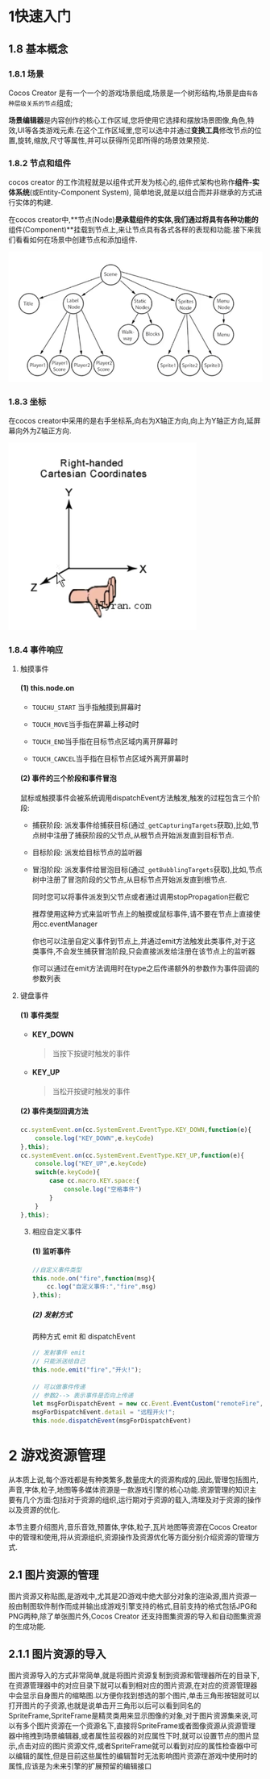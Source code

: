 # 1快速入门

## 1.8 基本概念

### 1.8.1 场景

Cocos Creator 是有一个一个的游戏场景组成,场景是一个树形结构,场景是由`有各种层级关系的节点`组成;

**场景编辑器**是内容创作的核心工作区域,您将使用它选择和摆放场景图像,角色,特效,UI等各类游戏元素.在这个工作区域里,您可以选中并通过**变换工具**修改节点的位置,旋转,缩放,尺寸等属性,并可以获得所见即所得的场景效果预览.

### 1.8.2 节点和组件

cocos creator 的工作流程就是以组件式开发为核心的,组件式架构也称作**组件-实体系统**(或Entity-Component System), 简单地说,就是以组合而并非继承的方式进行实体的构建.

在cocos creator中,**节点(Node)**是承载组件的实体,我们通过将具有各种功能的**组件(Component)**挂载到节点上,来让节点具有各式各样的表现和功能.接下来我们看看如何在场景中创建节点和添加组件.

![image-20230906211025902](./README.assets/image-20230906211025902.png)

### 1.8.3 坐标

在cocos creator中采用的是右手坐标系,向右为X轴正方向,向上为Y轴正方向,延屏幕向外为Z轴正方向.

![image-20230907211757354](./README.assets/image-20230907211757354.png)





### 1.8.4 事件响应

 1. 触摸事件

    #### (1) this.node.on

    * `TOUCHU_START` 当手指触摸到屏幕时

    - `TOUCH_MOVE`当手指在屏幕上移动时

    - `TOUCH_END`当手指在目标节点区域内离开屏幕时
    - `TOUCH_CANCEL`当手指在目标节点区域外离开屏幕时

    #### (2) 事件的三个阶段和事件冒泡

    鼠标或触摸事件会被系统调用dispatchEvent方法触发,触发的过程包含三个阶段:

    - 捕获阶段: 派发事件给捕获目标(通过`_getCapturingTargets`获取),比如,节点树中注册了捕获阶段的父节点,从根节点开始派发直到目标节点.

    - 目标阶段: 派发给目标节点的监听器

    - 冒泡阶段: 派发事件给冒泡目标(通过`_getBubblingTargets`获取),比如,节点树中注册了冒泡阶段的父节点,从目标节点开始派发直到根节点.

      同时您可以将事件派发到父节点或者通过调用stopPropagation拦截它

      推荐使用这种方式来监听节点上的触摸或鼠标事件,请不要在节点上直接使用cc.eventManager

      你也可以注册自定义事件到节点上,并通过emit方法触发此类事件,对于这类事件,不会发生捕获冒泡阶段,只会直接派发给注册在该节点上的监听器

      你可以通过在emit方法调用时在type之后传递额外的参数作为事件回调的参数列表

 2. 键盘事件

    #### (1) 事件类型

    - #### KEY_DOWN

      > 当按下按键时触发的事件

    - #### KEY_UP

      > 当松开按键时触发的事件

    #### (2) 事件类型回调方法

    ```js
    cc.systemEvent.on(cc.SystemEvent.EventType.KEY_DOWN,function(e){
        console.log("KEY_DOWN",e.keyCode)
    },this);
    cc.systemEvent.on(cc.SystemEvent.EventType.KEY_UP,function(e){
        console.log("KEY_UP",e.keyCode)
        switch(e.keyCode){
            case cc.macro.KEY.space:{
                console.log("空格事件")
            }
        }
    },this);
    ```

    3. 相应自定义事件

       #### (1) 监听事件

       ```js
       //自定义事件类型
       this.node.on("fire",function(msg){
           cc.log("自定义事件:","fire",msg)
       },this);
       ```
       
       ##### (2) 发射方式
       
       两种方式 emit 和 dispatchEvent
       
       ```js
       // 发射事件 emit
       // 只能派送给自己
       this.node.emit("fire","开火!");
       
       // 可以做事件传递
       // 参数2--> 表示事件是否向上传递
       let msgForDispatchEvent = new cc.Event.EventCustom("remoteFire",true);
       msgForDispatchEvent.detail = "远程开火!";
       this.node.dispatchEvent(msgForDispatchEvent)
       ```
       
       

# 2 游戏资源管理

从本质上说,每个游戏都是有种类繁多,数量庞大的资源构成的,因此,管理包括图片,声音,字体,粒子,地图等多媒体资源是一款游戏引擎的核心功能.资源管理的知识主要有几个方面:包括对于资源的组织,运行期对于资源的载入,清理及对于资源的操作以及资源的优化.

本节主要介绍图片,音乐音效,预置体,字体,粒子,瓦片地图等资源在Cocos Creator中的管理和使用,将从资源组织,资源操作及资源优化等方面分别介绍资源的管理方式.

## 2.1 图片资源的管理

图片资源又称贴图,是游戏中,尤其是2D游戏中绝大部分对象的渲染源,图片资源一般由制图软件制作而成并输出成游戏引擎支持的格式,目前支持的格式包括JPG和PNG两种,除了单张图片外,Cocos Creator 还支持图集资源的导入和自动图集资源的生成功能.

## 2.1.1 图片资源的导入

图片资源导入的方式非常简单,就是将图片资源复制到资源和管理器所在的目录下,在资源管理器中的对应目录下就可以看到相对应的图片资源,在对应的资源管理器中会显示自身图片的缩略图.以方便你找到想选的那个图片,单击三角形按钮就可以打开图片的子资源,也就是说单击开三角形以后可以看到同名的SpriteFrame,SpriteFrame是精灵类用来显示图像的对象,对于图片资源集来说,可以有多个图片资源在一个资源名下,直接将SpriteFrame或者图像资源从资源管理器中拖拽到场景编辑器,或者属性监视器的对应属性下时,就可以设置节点的图片显示,点击对应的图片资源文件,或者SpriteFrame就可以看到对应的属性检查器中可以编辑的属性,但是目前这些属性的编辑暂时无法影响图片资源在游戏中使用时的属性,应该是为未来引擎的扩展预留的编辑接口











